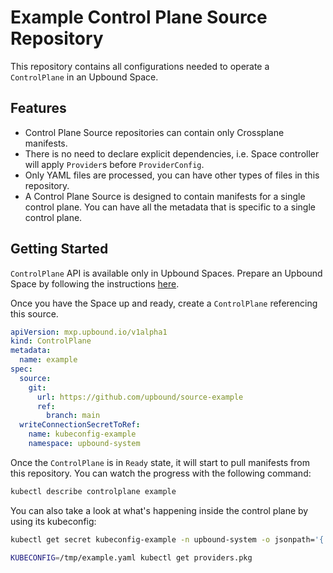 # Example Control Plane Source Repository

This repository contains all configurations needed to operate a `ControlPlane`
in an Upbound Space.

## Features

* Control Plane Source repositories can contain only Crossplane manifests.
* There is no need to declare explicit dependencies, i.e. Space controller will
  apply `Provider`s before `ProviderConfig`.
* Only YAML files are processed, you can have other types of files in this
  repository.
* A Control Plane Source is designed to contain manifests for a single control
  plane. You can have all the metadata that is specific to a single control plane.

## Getting Started

`ControlPlane` API is available only in Upbound Spaces. Prepare an Upbound Space
by following the instructions [here](https://github.com/upbound-demo/spaces-instructions).

Once you have the Space up and ready, create a `ControlPlane` referencing this
source.
```yaml
apiVersion: mxp.upbound.io/v1alpha1
kind: ControlPlane
metadata:
  name: example
spec:
  source:
    git:
      url: https://github.com/upbound/source-example
      ref:
        branch: main
  writeConnectionSecretToRef:
    name: kubeconfig-example
    namespace: upbound-system
```

Once the `ControlPlane` is in `Ready` state, it will start to pull manifests from
this repository. You can watch the progress with the following command:
```bash
kubectl describe controlplane example
```

You can also take a look at what's happening inside the control plane by using
its kubeconfig:
```bash
kubectl get secret kubeconfig-example -n upbound-system -o jsonpath='{.data.kubeconfig}' | base64 -d > /tmp/example.yaml
```
```bash
KUBECONFIG=/tmp/example.yaml kubectl get providers.pkg
```